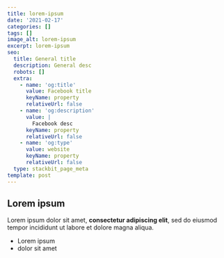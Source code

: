 ```yaml
---
title: lorem-ipsum
date: '2021-02-17'
categories: []
tags: []
image_alt: lorem-ipsum
excerpt: lorem-ipsum
seo:
  title: General title
  description: General desc
  robots: []
  extra:
    - name: 'og:title'
      value: Facebook title
      keyName: property
      relativeUrl: false
    - name: 'og:description'
      value: |
        Facebook desc
      keyName: property
      relativeUrl: false
    - name: 'og:type'
      value: website
      keyName: property
      relativeUrl: false
  type: stackbit_page_meta
template: post
---
```

## Lorem ipsum

Lorem ipsum dolor sit amet, **consectetur adipiscing elit**, sed do eiusmod tempor incididunt ut labore et dolore magna aliqua.

- Lorem ipsum
- dolor sit amet